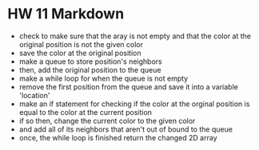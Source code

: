 # HW 11 Markdown
- check to make sure that the aray is not empty and that the color at the original position is not the given color
- save the color at the original position
- make a queue to store position's neighbors
- then, add the original position to the queue
- make a while loop for when the queue is not empty
- remove the first position from the queue and save it into a variable 'location'
- make an if statement for checking if the color at the orginal position is equal to the color at the current position
- if so then, change the current color to the given color
- and add all of its neighbors that aren't out of bound to the queue
- once, the while loop is finished return the changed 2D array
